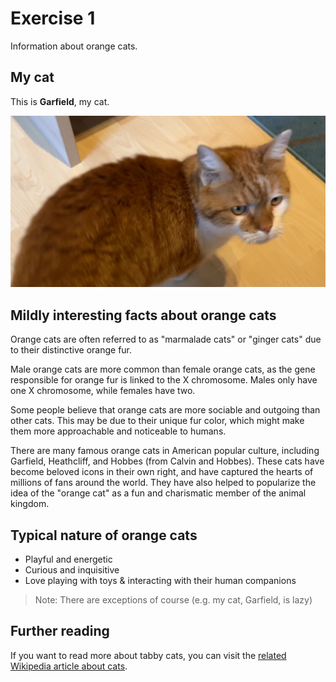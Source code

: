 # Exercise 1

Information about orange cats.

## My cat

This is **Garfield**, my cat.

![Image](ex1_1.jpg)

## Mildly interesting facts about orange cats

Orange cats are often referred to as "marmalade cats" or "ginger cats" due to their distinctive orange fur.

Male orange cats are more common than female orange cats, as the gene responsible for orange fur is linked to the X chromosome. Males only have one X chromosome, while females have two.

Some people believe that orange cats are more sociable and outgoing than other cats. This may be due to their unique fur color, which might make them more approachable and noticeable to humans.

There are many famous orange cats in American popular culture, including Garfield, Heathcliff, and Hobbes (from Calvin and Hobbes). These cats have become beloved icons in their own right, and have captured the hearts of millions of fans around the world. They have also helped to popularize the idea of the "orange cat" as a fun and charismatic member of the animal kingdom.


## Typical nature of orange cats
* Playful and energetic
* Curious and inquisitive
* Love playing with toys & interacting with their human companions
> Note: There are exceptions of course (e.g. my cat, Garfield, is lazy)

## Further reading

If you want to read more about tabby cats, you can visit the [related Wikipedia article about cats](https://en.wikipedia.org/wiki/Tabby_cat).